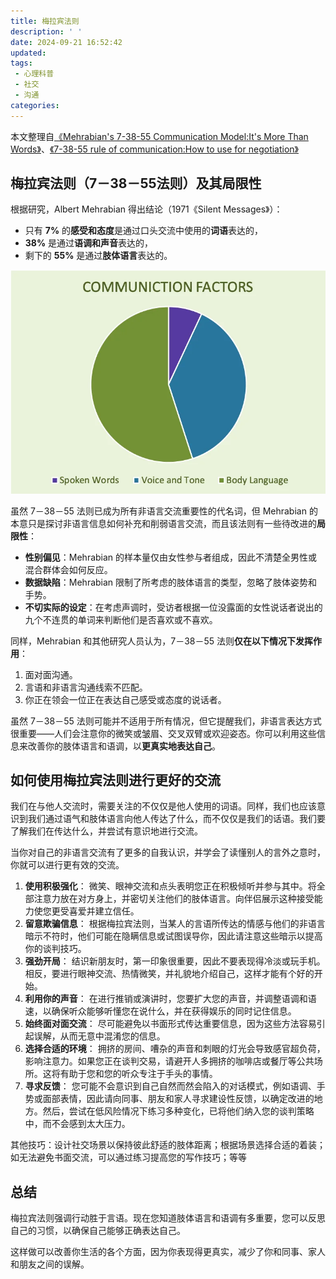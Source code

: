 ```yaml
---
title: 梅拉宾法则
description: ' '
date: 2024-09-21 16:52:42
updated:
tags:
 - 心理科普
 - 社交
 - 沟通
categories:
---
```


本文整理自[《Mehrabian's 7-38-55 Communication Model:It's More Than Words》](https://worldofwork.io/2019/07/mehrabians-7-38-55-communication-model/)、[《7-38-55 rule of communication:How to use for negotiation》](https://www.betterup.com/blog/7-38-55-rule)

## 梅拉宾法则（7－38－55法则）及其局限性

根据研究，Albert Mehrabian 得出结论（1971《Silent Messages》）：
 * 只有 **7%** 的**感受和态度**是通过口头交流中使用的**词语**表达的，
 * **38%** 是通过**语调和声音**表达的，
 * 剩下的 **55%** 是通过**肢体语言**表达的。

<img src="/images/梅拉宾法则/Mehrabian-comms-model.png.webp" width="600">


虽然 7－38－55 法则已成为所有非语言交流重要性的代名词，但 Mehrabian 的本意只是探讨非语言信息如何补充和削弱语言交流，而且该法则有一些待改进的**局限性**：

 * **性别偏见**：Mehrabian 的样本量仅由女性参与者组成，因此不清楚全男性或混合群体会如何反应。
 * **数据缺陷**：Mehrabian 限制了所考虑的肢体语言的类型，忽略了肢体姿势和手势。
 * **不切实际的设定**：在考虑声调时，受访者根据一位没露面的女性说话者说出的九个不连贯的单词来判断他们是否喜欢或不喜欢。

同样，Mehrabian 和其他研究人员认为，7－38－55 法则**仅在以下情况下发挥作用**：

 1. 面对面沟通。
 2. 言语和非语言沟通线索不匹配。
 3. 你正在领会一位正在表达自己感受或态度的说话者。

虽然 7－38－55 法则可能并不适用于所有情况，但它提醒我们，非语言表达方式很重要——人们会注意你的微笑或皱眉、交叉双臂或欢迎姿态。你可以利用这些信息来改善你的肢体语言和语调，以**更真实地表达自己**。

## 如何使用梅拉宾法则进行更好的交流

我们在与他人交流时，需要关注的不仅仅是他人使用的词语。同样，我们也应该意识到我们通过语气和肢体语言向他人传达了什么，而不仅仅是我们的话语。我们要了解我们在传达什么，并尝试有意识地进行交流。

当你对自己的非语言交流有了更多的自我认识，并学会了读懂别人的言外之意时，你就可以进行更有效的交流。

 1. **使用积极强化**： 微笑、眼神交流和点头表明您正在积极倾听并参与其中。将全部注意力放在对方身上，并密切关注他们的肢体语言。向伴侣展示这种接受能力使您更受喜爱并建立信任。
 2. **留意欺骗信息**： 根据梅拉宾法则，当某人的言语所传达的情感与他们的非语言暗示不符时，他们可能在隐瞒信息或试图误导你，因此请注意这些暗示以提高你的谈判技巧。
 3. **强劲开局**： 结识新朋友时，第一印象很重要，因此不要表现得冷淡或玩手机。相反，要进行眼神交流、热情微笑，并礼貌地介绍自己，这样才能有个好的开始。
 4. **利用你的声音**： 在进行推销或演讲时，您要扩大您的声音，并调整语调和语速，以确保听众能够听懂您在说什么，并在获得娱乐的同时记住信息。
 5.  **始终面对面交流**： 尽可能避免以书面形式传达重要信息，因为这些方法容易引起误解，从而无意中混淆您的信息。
 6.  **选择合适的环境**： 拥挤的房间、嘈杂的声音和刺眼的灯光会导致感官超负荷，影响注意力。如果您正在谈判交易，请避开人多拥挤的咖啡店或餐厅等公共场所。这将有助于您和您的听众专注于手头的事情。
 7.  **寻求反馈**： 您可能不会意识到自己自然而然会陷入的对话模式，例如语调、手势或面部表情，因此请向同事、朋友和家人寻求建设性反馈，以确定改进的地方。然后，尝试在低风险情况下练习多种变化，已将他们纳入您的谈判策略中，而不会感到太大压力。

其他技巧：设计社交场景以保持彼此舒适的肢体距离；根据场景选择合适的着装；如无法避免书面交流，可以通过练习提高您的写作技巧；等等

## 总结

梅拉宾法则强调行动胜于言语。现在您知道肢体语言和语调有多重要，您可以反思自己的习惯，以确保自己能够正确表达自己。

这样做可以改善你生活的各个方面，因为你表现得更真实，减少了你和同事、家人和朋友之间的误解。
